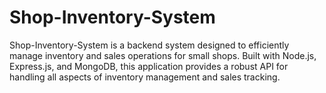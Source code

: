 # Shop-Inventory-System
Shop-Inventory-System is a backend system designed to efficiently manage inventory and sales operations for small shops. Built with Node.js, Express.js, and MongoDB, this application provides a robust API for handling all aspects of inventory management and sales tracking.
